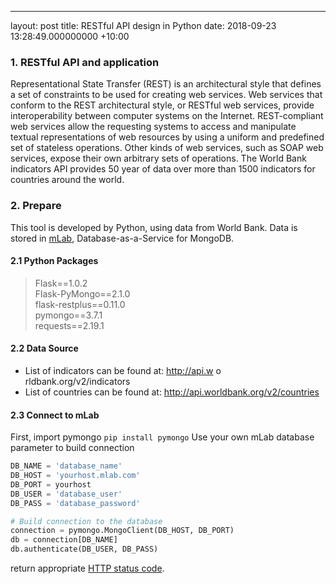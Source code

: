 - - - -
layout: post
title: RESTful API design in Python
date: 2018-09-23 13:28:49.000000000 +10:00
### 1.  RESTful API and application
Representational State Transfer (REST) is an architectural style that defines a set of constraints to be used for creating web services. Web services that conform to the REST architectural style, or RESTful web services, provide interoperability between computer systems on the Internet. REST-compliant web services allow the requesting systems to access and manipulate textual representations of web resources by using a uniform and predefined set of stateless operations. Other kinds of web services, such as SOAP web services, expose their own arbitrary sets of operations.
The World Bank indicators API provides 50 year of data over more than 1500 indicators for countries around the world.
### 2. Prepare
This tool is developed by Python, using data from World Bank. Data is stored in [mLab](https://mlab.com/), Database-as-a-Service for MongoDB.
#### 2.1 Python Packages
> Flask==1.0.2  
> Flask-PyMongo==2.1.0  
> flask-restplus==0.11.0  
> pymongo==3.7.1  
> requests==2.19.1  
#### 2.2 Data Source 
* List of indicators can be found at: http://api.w o rldbank.org/v2/indicators
* List of countries can be found at: http://api.worldbank.org/v2/countries
#### 2.3 Connect to mLab
First, import pymongo
`pip install pymongo`
Use your own mLab database parameter to build connection
```python
DB_NAME = 'database_name'
DB_HOST = 'yourhost.mlab.com'
DB_PORT = yourhost
DB_USER = 'database_user'
DB_PASS = 'database_password'

# Build connection to the database 
connection = pymongo.MongoClient(DB_HOST, DB_PORT)
db = connection[DB_NAME]
db.authenticate(DB_USER, DB_PASS)
```
return appropriate [HTTP status code](https://en.wikipedia.org/wiki/List_of_HTTP_status_codes).
